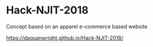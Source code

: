 # Hack-NJIT-2018
Concept based on an apparel e-commerce based website

https://daquanwright.github.io/Hack-NJIT-2018/
